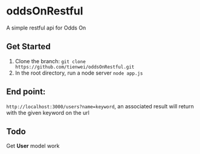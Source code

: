 # oddsOnRestful
A simple restful api for Odds On

## Get Started
1. Clone the branch: `git clone https://github.com/tienwei/oddsOnRestful.git`
2. In the root directory, run a node server `node app.js`

## End point:
`http://localhost:3000/users?name=keyword`, an associated result will return with the given keyword on the url

## Todo
Get **User** model work

